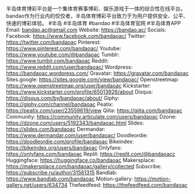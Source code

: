半岛体育博彩平台是一个集体育赛事博彩、娱乐游戏于一体的综合性在线平台。bandao作为行业内的佼佼者，半岛体育博彩平台致力于为用户提供安全、公平、快速的博彩体验。
#半岛  #半岛体育 #bandao #半岛体育官网  #半岛体育APP
Email: bandao.ac@gmail.com
Website: <a href="https://bandao.ac/">https://bandao.ac/</a>
Socials:
Facebook: <a href="https://www.facebook.com/bandaoac/">https://www.facebook.com/bandaoac/</a>
Twitter: <a href="https://twitter.com/bandaoac">https://twitter.com/bandaoac</a>
Pinterest: <a href="https://www.pinterest.com/bandaoac/">https://www.pinterest.com/bandaoac/</a>
Youtube: <a href="https://www.youtube.com/@bandaoac">https://www.youtube.com/@bandaoac</a>
Tumblr: <a href="https://www.tumblr.com/bandaoac">https://www.tumblr.com/bandaoac</a>
Reddit: <a href="https://www.reddit.com/user/bandaoac/">https://www.reddit.com/user/bandaoac/</a>
Wordpress: <a href="https://bandaoac.wordpress.com/">https://bandaoac.wordpress.com/</a>
Gravatar: <a href="https://gravatar.com/bandaoac">https://gravatar.com/bandaoac</a>
Sites.google: <a href="https://sites.google.com/view/bandaoac/">https://sites.google.com/view/bandaoac/</a>
Openstreetmap: <a href="https://www.openstreetmap.org/user/bandaoac">https://www.openstreetmap.org/user/bandaoac</a>
Kickstarter: <a href="https://www.kickstarter.com/profile/65013926/about">https://www.kickstarter.com/profile/65013926/about</a>
Disqus: <a href="https://disqus.com/by/bandaoac/about/">https://disqus.com/by/bandaoac/about/</a>
Giphy: <a href="https://giphy.com/channel/bandaoac">https://giphy.com/channel/bandaoac</a>
Peatix: <a href="https://peatix.com/user/23559619/view">https://peatix.com/user/23559619/view</a>
Qiita: <a href="https://qiita.com/bandaoac">https://qiita.com/bandaoac</a>
Community: <a href="https://community.articulate.com/users/bandaoac">https://community.articulate.com/users/bandaoac</a>
Dzone: <a href="https://dzone.com/users/5192343/bandaoac.html">https://dzone.com/users/5192343/bandaoac.html</a>
Slides: <a href="https://slides.com/bandaoac">https://slides.com/bandaoac</a>
Dermandar: <a href="https://www.dermandar.com/user/bandaoac/">https://www.dermandar.com/user/bandaoac/</a>
Doodleordie: <a href="https://doodleordie.com/profile/bandaoac">https://doodleordie.com/profile/bandaoac</a>
Bikeindex: <a href="https://bikeindex.org/users/bandaoac">https://bikeindex.org/users/bandaoac</a>
Onlyfans: <a href="https://onlyfans.com/bandaoac">https://onlyfans.com/bandaoac</a>
Replit: <a href="https://replit.com/@bandaoacc">https://replit.com/@bandaoacc</a>
Huggingface: <a href="https://huggingface.co/bandaoac">https://huggingface.co/bandaoac</a>
Makersplace: <a href="https://makersplace.com/bandaoac/gallery/collected">https://makersplace.com/bandaoac/gallery/collected</a>
Subscribe: <a href="https://subscribe.ru/author/31561315">https://subscribe.ru/author/31561315</a>
Bandlab: <a href="https://www.bandlab.com/bandaoac">https://www.bandlab.com/bandaoac</a>
Motion-gallery: <a href="https://motion-gallery.net/users/634734">https://motion-gallery.net/users/634734</a>
Thefeedfeed: <a href="https://thefeedfeed.com/bandaoac">https://thefeedfeed.com/bandaoac</a>